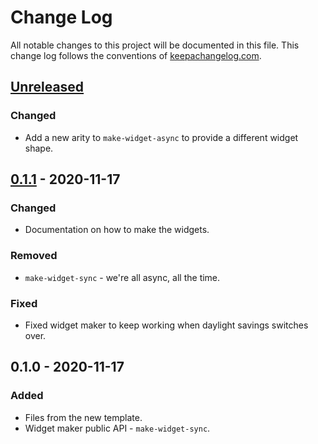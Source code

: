 # Change Log
All notable changes to this project will be documented in this file. This change log follows the conventions of [keepachangelog.com](http://keepachangelog.com/).

## [Unreleased]
### Changed
- Add a new arity to `make-widget-async` to provide a different widget shape.

## [0.1.1] - 2020-11-17
### Changed
- Documentation on how to make the widgets.

### Removed
- `make-widget-sync` - we're all async, all the time.

### Fixed
- Fixed widget maker to keep working when daylight savings switches over.

## 0.1.0 - 2020-11-17
### Added
- Files from the new template.
- Widget maker public API - `make-widget-sync`.

[Unreleased]: https://github.com/your-name/home-owners-diy-guide/compare/0.1.1...HEAD
[0.1.1]: https://github.com/your-name/home-owners-diy-guide/compare/0.1.0...0.1.1
